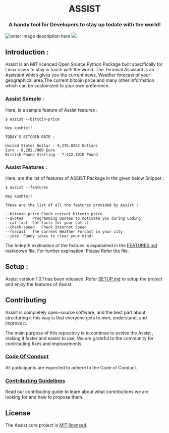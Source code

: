 <!Doctype HTML>
<h1 align="center">ASSIST</h1>
<h3 align="center">A handy tool for Developers to stay up todate with the world!</h3>

![enter image description here](https://img.shields.io/badge/Contrbutors-Welcome-brightgreen)
![](https://img.shields.io/badge/build-passing-brightgreen)

## Introduction :

Assist is an MIT licenced Open Source Python Package built specifically for Linux users to stay in touch with the world. The Terminal Assistant is an Assistant which gives you the current news, Weather forecast of your geographical area,The current bitcoin price and many other information which can be customized to your own preference.

### Assist Sample : 
Here, is a sample feature of Assist features : 
```
$ assist --bitcoin-price

Hey kushtej!

TODAY'S BITCOIN RATE : 

United States Dollar - 9,276.0262 Dollars
Euro - 8,202.7900 Euro
British Pound Sterling - 7,422.1010 Pound
```

### Assist Features : 

Here, are the list of features of ASSIST Package in the given below Snippet :
```
$ assist --features

Hey kushtej!

These are the list of all the features provided by Assist : 

--bitcoin-price	Check current bitcoin price
--quotes	Programming Quotes to motivate you during Coding
--cat-fact	Cat facts for your cat :)
--check-speed	Check Internet Speed
--forcast	The Current Weather Forcast in your city
--joke	Funny jokes to clear your mind!
```
The Indepth explination of the featues is expalained in the [FEATURES.md](/TEMPLATES/FEATURES.md) markdown file. For further explination. Please Refer the file.


## Setup :

Assist version 1.0.1 has been released. Refer [SETUP.md](/TEMPLATES/SETUP.md) to setup the project and enjoy the features of Assist.

## Contributing

Assist is completely open-source software, and the best part about structuring it this way is that everyone gets to own, understand, and improve it.

The main purpose of this repository is to continue to evolve the Assist , making it faster and easier to use. We are grateful to the community for contributing fixes and improvements.


### [Code Of Conduct](/TEMPLATES/CODE_OF_CONDUCT.md)

All participants are expected to adhere to the Code of Conduct.

### [Contributing Guidelines](/TEMPLATES/CONTRIBUTING.md)

Read our contributing guide to learn about what contributions we are looking for and how to propose them.

 ## License

The Assist core project is [MIT licensed](/TEMPLATES/LICENSE).
